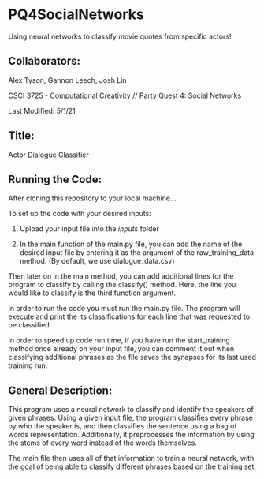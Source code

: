 # PQ4SocialNetworks
Using neural networks to classify movie quotes from specific actors!

## Collaborators: 
Alex Tyson, Gannon Leech, Josh Lin

CSCI 3725 - Computational Creativity // Party Quest 4: Social Networks

Last Modified: 5/1/21

## Title: 
Actor Dialogue Classifier

## Running the Code: 
After cloning this repository to your local machine...

To set up the code with your desired inputs: <br>
1) Upload your input file into the *inputs* folder

2) In the main function of the main.py file, you can add the name of the desired input file by entering it as the argument of the raw_training_data method. (By default, we use dialogue_data.csv) 

Then later on in the main method, you can add additional lines for the program to classify by calling the classify() method. Here, the line you would like to classify is the third function argument. 

In order to run the code you must run the main.py file. The program will execute and print the its classifications for each line that was requested to be classified. 

In order to speed up code run time, if you have run the start_training method once already on your input file, you can comment it out when classifying additional phrases as the file saves the synapses for its last used training run.


## General Description:  
This program uses a neural network to classify and identify the speakers of given phrases. Using a given input file, the program classifies every phrase by who the speaker is, and then classifies the sentence using a bag of words representation. Additionally, it preprocesses the information by using the stems of every word instead of the words themselves. 

The main file then uses all of that information to train a neural network, with the goal of being able to classify different phrases based on the training set.



